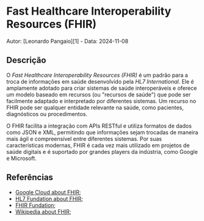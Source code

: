 # Fast Healthcare Interoperability Resources (FHIR)

Autor: [Leonardo Pangaio][1] - Data: 2024-11-08

## Descrição

O *Fast Healthcare Interoperability Resources (FHIR)* é um padrão para a troca de informações em saúde desenvolvido pela *HL7 International*. Ele é amplamente adotado para criar sistemas de saúde interoperáveis e oferece um modelo baseado em recursos (ou "recursos de saúde") que pode ser facilmente adaptado e interpretado por diferentes sistemas. Um recurso no FHIR pode ser qualquer entidade relevante na saúde, como pacientes, diagnósticos ou procedimentos.

O FHIR facilita a integração com APIs RESTful e utiliza formatos de dados como JSON e XML, permitindo que informações sejam trocadas de maneira mais ágil e compreensível entre diferentes sistemas. Por suas características modernas, FHIR é cada vez mais utilizado em projetos de saúde digitais e é suportado por grandes players da indústria, como Google e Microsoft.

## Referências

- [Google Cloud about FHIR](https://cloud.google.com/healthcare-api/docs/concepts/fhir?hl=pt-br);
- [HL7 Fundation about FHIR](https://hl7.org/fhir/);
- [FHIR Fundation](https://fhir.org/);
- [Wikipedia about FHIR](https://en.wikipedia.org/wiki/Fast_Healthcare_Interoperability_Resources);